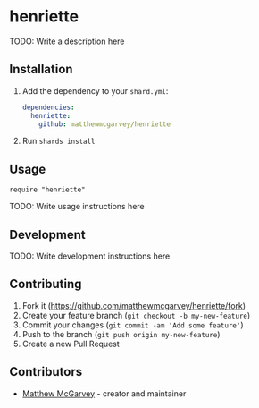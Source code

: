 # henriette

TODO: Write a description here

## Installation

1. Add the dependency to your `shard.yml`:

   ```yaml
   dependencies:
     henriette:
       github: matthewmcgarvey/henriette
   ```

2. Run `shards install`

## Usage

```crystal
require "henriette"
```

TODO: Write usage instructions here

## Development

TODO: Write development instructions here

## Contributing

1. Fork it (<https://github.com/matthewmcgarvey/henriette/fork>)
2. Create your feature branch (`git checkout -b my-new-feature`)
3. Commit your changes (`git commit -am 'Add some feature'`)
4. Push to the branch (`git push origin my-new-feature`)
5. Create a new Pull Request

## Contributors

- [Matthew McGarvey](https://github.com/matthewmcgarvey) - creator and maintainer
